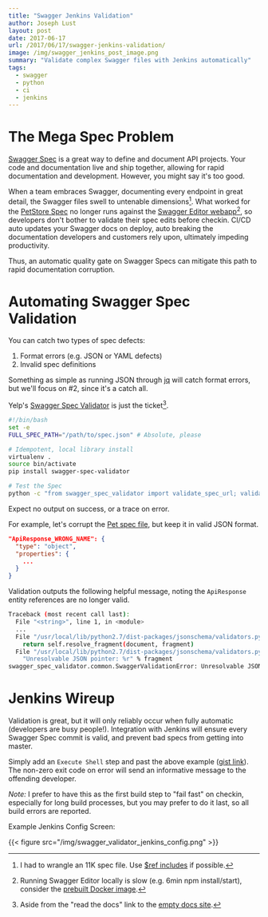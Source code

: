 ```yaml
---
title: "Swagger Jenkins Validation"
author: Joseph Lust
layout: post
date: 2017-06-17
url: /2017/06/17/swagger-jenkins-validation/
image: /img/swagger_jenkins_post_image.png
summary: "Validate complex Swagger files with Jenkins automatically"
tags:
  - swagger
  - python
  - ci
  - jenkins
---
```


# The Mega Spec Problem
[Swagger Spec][10] is a great way to define and document API projects. Your code and documentation live and ship together, allowing for rapid documentation and development. However, you might say it's too good.

When a team embraces Swagger, documenting every endpoint in great detail, the Swagger files swell to untenable dimensions[^1]. What worked for the [PetStore Spec][11] no longer runs against the [Swagger Editor webapp][12][^2], so developers don't bother to validate their spec edits before checkin. CI/CD auto updates your Swagger docs on deploy, auto breaking the documentation developers and customers rely upon, ultimately impeding productivity.

Thus, an automatic quality gate on Swagger Specs can mitigate this path to rapid documentation corruption.

# Automating Swagger Spec Validation

You can catch two types of spec defects:

1. Format errors (e.g. JSON or YAML defects)
2. Invalid spec definitions

Something as simple as running JSON through [jq][13] will catch format errors, but we'll focus on #2, since it's a catch all.

Yelp's [Swagger Spec Validator][15] is just the ticket[^3].

```bash
#!/bin/bash
set -e
FULL_SPEC_PATH="/path/to/spec.json" # Absolute, please

# Idempotent, local library install
virtualenv .
source bin/activate
pip install swagger-spec-validator

# Test the Spec
python -c "from swagger_spec_validator import validate_spec_url; validate_spec_url('file://${FULL_SPEC_PATH}')"
```

Expect no output on success, or a trace on error.

For example, let's corrupt the [Pet spec file][16], but keep it in valid JSON format.

```json
"ApiResponse_WRONG_NAME": {
  "type": "object",
  "properties": {
    ...
  }
}
```

Validation outputs the following helpful message, noting the `ApiResponse` entity references are no longer valid.

```bash
Traceback (most recent call last):
  File "<string>", line 1, in <module>
  ...
  File "/usr/local/lib/python2.7/dist-packages/jsonschema/validators.py", line 387, in resolve_from_url
    return self.resolve_fragment(document, fragment)
  File "/usr/local/lib/python2.7/dist-packages/jsonschema/validators.py", line 421, in resolve_fragment
    "Unresolvable JSON pointer: %r" % fragment
swagger_spec_validator.common.SwaggerValidationError: Unresolvable JSON pointer: u'definitions/ApiResponse'
```

# Jenkins Wireup

Validation is great, but it will only reliably occur when fully automatic (developers are busy people!). Integration with Jenkins will ensure every Swagger Spec commit is valid, and prevent bad specs from getting into master.

Simply add an `Execute Shell` step and past the above example ([gist link][18]). The non-zero exit code on error will send an informative message to the offending developer. 

*Note:* I prefer to have this as the first build step to "fail fast" on checkin, especially for long build processes, but you may prefer to do it last, so all build errors are reported.

Example Jenkins Config Screen:

{{< figure src="/img/swagger_validator_jenkins_config.png" >}}


 [^1]: I had to wrangle an 11K spec file. Use [$ref includes][19] if possible.
 [^2]: Running Swagger Editor locally is slow (e.g. 6min npm install/start), consider the [prebuilt Docker image][14].
 [^3]: Aside from the "read the docs" link to the [empty docs site][17].
 
 [10]: https://swagger.io/specification/
 [11]: http://petstore.swagger.io/
 [12]: http://editor.swagger.io/
 [13]: https://stedolan.github.io/jq/
 [14]: http://halyph.com/talks/2016-swagger-slides/Run%20Swagger%20Editor%20Locally.html
 [15]: https://github.com/Yelp/swagger_spec_validator
 [16]: http://petstore.swagger.io/v2/swagger.json
 [17]: https://swagger-spec-validator.readthedocs.io/en/latest/
 [18]: https://gist.github.com/twistedpair/bc743b7e1a4b41753de6b148280410da
 [19]: http://azimi.me/2015/07/16/split-swagger-into-smaller-files.html
 